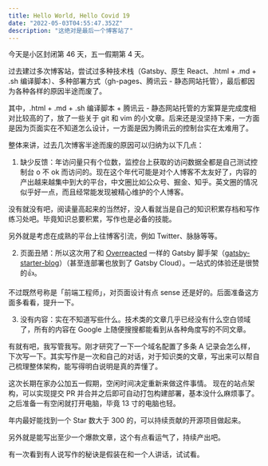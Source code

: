 ```yaml
---
title: Hello World, Hello Covid 19
date: "2022-05-03T04:55:47.352Z"
description: "这绝对是最后一个博客站了"
---
```


今天是小区封闭第 46 天，五一假期第 4 天。

过去建过多次博客站，尝试过多种技术栈（Gatsby、原生 React、.html + .md + .sh 编译脚本）、多种部署方式（gh-pages、腾讯云 - 静态网站托管），最后都因为各种各样的原因半途而废了。

其中，.html + .md + .sh 编译脚本 + 腾讯云 - 静态网站托管的方案算是完成度相对比较高的了，放了一些关于 git 和 vim 的小文章。后来还是没坚持下来，一方面是因为页面实在不知道怎么设计，一方面是因为腾讯云的控制台实在太难用了。

整体来讲，过去几次博客半途而废的原因可以归纳为以下几点：

1. 缺少反馈：年访问量只有个位数，监控台上获取的访问数据全都是自己测试控制台 o 不 ok 而访问的。现在这个年代可能是对个人博客不太友好了，内容的产出越来越集中到大的平台，中文圈比如公众号、掘金、知乎。英文圈的情况似乎好一点，而且经常能发现被精心维护的个人博客。

没有就没有吧，阅读量高起来的当然好，没人看就当是自己的知识积累存档和写作练习处吧。毕竟知识总要积累，写作也是必备的技能。

另外就是考虑在成熟的平台上往博客引流，例如 Twitter、脉脉等等。

2. 页面丑陋：所以这次用了和 [Overreacted](https://overreacted.io/) 一样的 Gatsby 脚手架（[gatsby-starter-blog](https://github.com/gatsbyjs/gatsby-starter-blog)）（甚至连部署也放到了 Gatsby Cloud）。一站式的体验还是很赞的👍。

不过既然号称是「前端工程师」，对页面设计有点 sense 还是好的。后面准备这方面多看看，提升一下。

3. 没有内容：实在不知道写些什么。技术类的文章几乎已经没有什么空白领域了，所有的内容在 Google 上随便搜搜都能看到从各种角度写的不同文章。

有就有吧，我写管我写。刚才研究了一下一个域名配置了多条 A 记录会怎么样，下次写一下。其实写作是一次和自己的对话，对于知识类的文章，写出来可以帮自己梳理整体架构，能写得明白说明是真的弄懂了。

这次长期在家办公加五一假期，空闲时间决定重新来做这件事情。
现在的站点架构，可以实现提交 PR 并合并之后即可自动打包构建部署，基本没什么麻烦事了。
之后准备一有空闲就打开电脑，毕竟 13 寸的电脑也轻。

年内最好能找到一个 Star 数大于 300 的，可以持续贡献的开源项目做起来。

另外就是能写出至少一个爆款文章，这个有点看运气了，持续产出吧。

有一次看到有人说写作的秘诀是假装在和一个人讲话，试试看。
